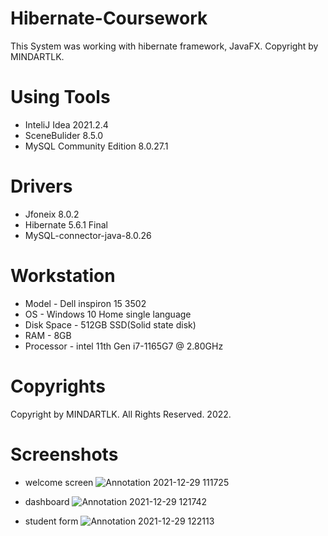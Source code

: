 # Hibernate-Coursework

This System was working with hibernate framework, JavaFX. Copyright by MINDARTLK.

# Using Tools
- InteliJ Idea 2021.2.4
- SceneBulider 8.5.0
- MySQL Community Edition 8.0.27.1

# Drivers
- Jfoneix 8.0.2
- Hibernate 5.6.1 Final
- MySQL-connector-java-8.0.26

# Workstation
- Model - Dell inspiron 15 3502
- OS - Windows 10 Home single language
- Disk Space - 512GB SSD(Solid state disk)
- RAM - 8GB
- Processor - intel 11th Gen i7-1165G7 @ 2.80GHz

# Copyrights
Copyright by MINDARTLK. All Rights Reserved. 2022.

# Screenshots

- welcome screen
![Annotation 2021-12-29 111725](https://user-images.githubusercontent.com/90706926/147633627-67d9b498-280e-4916-a1b8-3555a88b6125.png)

- dashboard
![Annotation 2021-12-29 121742](https://user-images.githubusercontent.com/90706926/147634872-8014e31a-9455-48da-acb6-36c5c307fbe9.png)

- student form
![Annotation 2021-12-29 122113](https://user-images.githubusercontent.com/90706926/147635093-1d1a696d-052f-4686-8611-df08156c0337.png)
